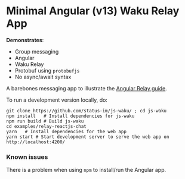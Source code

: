 # Minimal Angular (v13) Waku Relay App

**Demonstrates**:

- Group messaging
- Angular
- Waku Relay
- Protobuf using `protobufjs`
- No async/await syntax

A barebones messaging app to illustrate the [Angular Relay guide](https://docs.wakuconnect.dev/docs/guides/10_angular_relay/).

To run a development version locally, do:

```shell
git clone https://github.com/status-im/js-waku/ ; cd js-waku
npm install   # Install dependencies for js-waku
npm run build # Build js-waku
cd examples/relay-reactjs-chat
yarn   # Install dependencies for the web app
yarn start # Start development server to serve the web app on http://localhost:4200/
```

### Known issues

There is a problem when using `npm` to install/run the Angular app.
